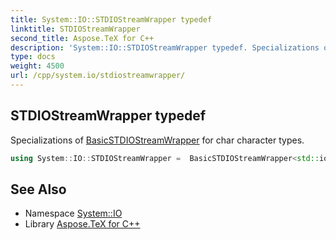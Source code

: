 ```yaml
---
title: System::IO::STDIOStreamWrapper typedef
linktitle: STDIOStreamWrapper
second_title: Aspose.TeX for C++
description: 'System::IO::STDIOStreamWrapper typedef. Specializations of BasicSTDIOStreamWrapper for char character types in C++.'
type: docs
weight: 4500
url: /cpp/system.io/stdiostreamwrapper/
---
```

## STDIOStreamWrapper typedef


Specializations of [BasicSTDIOStreamWrapper](../basicstdiostreamwrapper/) for char character types.

```cpp
using System::IO::STDIOStreamWrapper =  BasicSTDIOStreamWrapper<std::iostream>
```

## See Also

* Namespace [System::IO](../)
* Library [Aspose.TeX for C++](../../)
